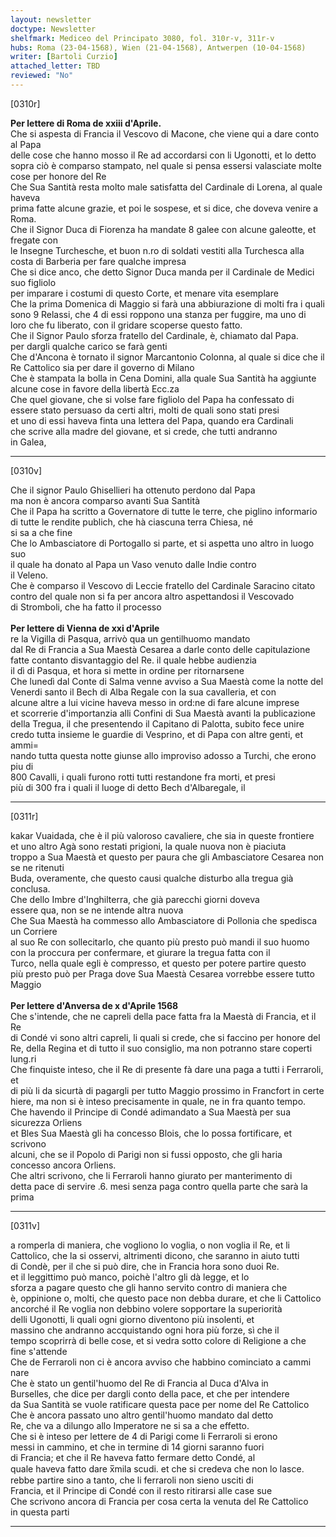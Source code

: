 ```yaml
---
layout: newsletter
doctype: Newsletter
shelfmark: Mediceo del Principato 3080, fol. 310r-v, 311r-v
hubs: Roma (23-04-1568), Wien (21-04-1568), Antwerpen (10-04-1568)
writer: [Bartoli Curzio]
attached_letter: TBD
reviewed: "No"
---
```


[0310r]  
  
  
<strong>Per lettere di Roma de xxiii d'Aprile.</strong>  
Che si aspesta di Francia il Vescovo di Macone, che viene qui a dare conto al Papa  
delle cose che hanno mosso il Re ad accordarsi con li Ugonotti, et lo detto  
sopra ciò è comparso stampato, nel quale si pensa essersi valasciate molte  
cose per honore del Re  
Che Sua Santità resta molto male satisfatta del Cardinale di Lorena, al quale haveva  
prima fatte alcune grazie, et poi le sospese, et si dice, che doveva venire a Roma.  
Che il Signor Duca di Fiorenza ha mandate 8 galee con alcune galeotte, et fregate con  
le Insegne Turchesche, et buon n.ro di soldati vestiti alla Turchesca alla  
costa di Barberia per fare qualche impresa  
Che si dice anco, che detto Signor Duca manda per il Cardinale de Medici suo figliolo  
per imparare i costumi di questo Corte, et menare vita esemplare  
Che la prima Domenica di Maggio si farà una abbiurazione di molti fra i quali  
sono 9 Relassi, che 4 di essi roppono una stanza per fuggire, ma uno di  
loro che fu liberato, con il gridare scoperse questo fatto.  
Che il Signor Paulo sforza fratello del Cardinale, è, chiamato dal Papa.  
per dargli qualche carico se farà genti  
Che d'Ancona è tornato il signor Marcantonio Colonna, al quale si dice che il  
Re Cattolico sia per dare il governo di Milano  
Che è stampata la bolla in Cena Domini, alla quale Sua Santità ha aggiunte  
alcune cose in favore della libertà Ecc.za  
Che quel giovane, che si volse fare figliolo del Papa ha confessato di  
essere stato persuaso da certi altri, molti de quali sono stati presi  
et uno di essi haveva finta una lettera del Papa, quando era Cardinali  
che scrive alla madre del giovane, et si crede, che tutti andranno  
in Galea,  
  
---  

[0310v]  
  
  
Che il signor Paulo Ghisellieri ha ottenuto perdono dal Papa  
ma non è ancora comparso avanti Sua Santità  
Che il Papa ha scritto a Governatore di tutte le terre, che piglino informario  
di tutte le rendite publich, che hà ciascuna terra Chiesa, né  
si sa a che fine  
Che lo Ambasciatore di Portogallo si parte, et si aspetta uno altro in luogo suo  
il quale ha donato al Papa un Vaso venuto dalle Indie contro  
il Veleno.  
Che è comparso il Vescovo di Leccie fratello del Cardinale Saracino citato  
contro del quale non si fa per ancora altro aspettandosi il Vescovado  
di Stromboli, che ha fatto il processo  
<br/><strong>Per lettere di Vienna de xxi d'Aprile</strong>  
re la Vigilla di Pasqua, arrivò qua un gentilhuomo mandato  
dal Re di Francia a Sua Maestà Cesarea a darle conto delle capitulazione  
fatte contanto disvantaggio del Re. il quale hebbe audienzia  
il dì di Pasqua, et hora si mette in ordine per ritornarsene  
Che lunedì dal Conte di Salma venne avviso a Sua Maestà come la notte del  
Venerdi santo il Bech di Alba Regale con la sua cavalleria, et con  
alcune altre a lui vicine haveva messo in ord:ne di fare alcune imprese  
et scorrerie d'importanzia alli Confini di Sua Maestà avanti la publicazione  
della Tregua, il che presentendo il Capitano di Palotta, subito fece unire  
credo tutta insieme le guardie di Vesprino, et di Papa con altre genti, et ammi=  
nando tutta questa notte giunse allo improviso adosso a Turchi, che erono piu di  
800 Cavalli, i quali furono rotti tutti restandone fra morti, et presi  
più di 300 fra i quali il luoge di detto Bech d'Albaregale, il  
  
---  

[0311r]  
  
  
kakar Vuaidada, che è il più valoroso cavaliere, che sia in queste frontiere  
et uno altro Agà sono restati prigioni, la quale nuova non è piaciuta  
troppo a Sua Maestà et questo per paura che gli Ambasciatore Cesarea non se ne ritenuti  
Buda, overamente, che questo causi qualche disturbo alla tregua già conclusa.  
Che dello Imbre d'Inghilterra, che già parecchi giorni doveva  
essere qua, non se ne intende altra nuova  
Che Sua Maestà ha commesso allo Ambasciatore di Pollonia che spedisca un Corriere  
al suo Re con sollecitarlo, che quanto più presto può mandi il suo huomo  
con la proccura per confermare, et giurare la tregua fatta con il  
Turco, nella quale egli è compresso, et questo per potere partire questo  
più presto può per Praga dove Sua Maestà Cesarea vorrebbe essere tutto Maggio  
<br/><strong>Per lettere d'Anversa de x d'Aprile 1568</strong>  
Che s'intende, che ne capreli della pace fatta fra la Maestà di Francia, et il Re  
di Condé vi sono altri capreli, li quali si crede, che si faccino per honore del  
Re, della Regina et di tutto il suo consiglio, ma non potranno stare coperti lung.ri  
Che finquiste inteso, che il Re di presente fà dare una paga a tutti i Ferraroli, et  
di più li da sicurtà di pagargli per tutto Maggio prossimo in Francfort in certe  
hiere, ma non si è inteso precisamente in quale, ne in fra quanto tempo.  
Che havendo il Principe di Condé adimandato a Sua Maestà per sua sicurezza Orliens  
et Bles Sua Maestà gli ha concesso Blois, che lo possa fortificare, et scrivono  
alcuni, che se il Popolo di Parigi non si fussi opposto, che gli haria  
concesso ancora Orliens.  
Che altri scrivono, che li Ferraroli hanno giurato per manterimento di  
detta pace di servire .6. mesi senza paga contro quella parte che sarà la prima  
  
---  

[0311v]  
  
  
a romperla di maniera, che vogliono lo voglia, o non voglia il Re, et li  
Cattolico, che la si osservi, altrimenti dicono, che saranno in aiuto tutti  
di Condè, per il che si può dire, che in Francia hora sono duoi Re.  
et il leggittimo può manco, poichè l'altro gli dà legge, et lo  
sforza a pagare questo che gli hanno servito contro di maniera che  
è, oppinione o, molti, che questo pace non debba durare, et che li Cattolico  
ancorché il Re voglia non debbino volere sopportare la superiorità  
delli Ugonotti, li quali ogni giorno diventono più insolenti, et  
massino che andranno accquistando ogni hora più forze, sì che il  
tempo scoprirrà di belle cose, et si vedra sotto colore di Religione a che  
fine s'attende  
Che de Ferraroli non ci è ancora avviso che habbino cominciato a cammi  
nare  
Che è stato un gentil'huomo del Re di Francia al Duca d'Alva in  
Burselles, che dice per dargli conto della pace, et che per intendere  
da Sua Santità se vuole ratificare questa pace per nome del Re Cattolico  
Che è ancora passato uno altro gentil'huomo mandato dal detto  
Re, che va a dilungo allo Imperatore ne si sa a che effetto.  
Che si è inteso per lettere de 4 di Parigi come li Ferraroli si erono  
messi in cammino, et che in termine di 14 giorni saranno fuori  
di Francia; et che il Re haveva fatto fermare detto Condé, al  
quale haveva fatto dare x̅mila scudi. et che si credeva che non lo lasce.  
rebbe partire sino a tanto, che li ferraroli non sieno usciti di  
Francia, et il Principe di Condé con il resto ritirarsi alle case sue  
Che scrivono ancora di Francia per cosa certa la venuta del Re Cattolico  
in questa parti  
  
---  

